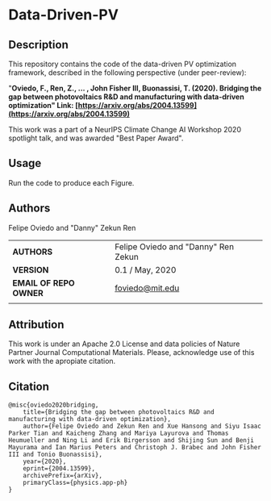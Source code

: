 
Data-Driven-PV
===========
## Description


This repository contains the code of the data-driven PV optimization framework, described in the following perspective (under peer-review):

"**Oviedo, F., Ren, Z., ... , John Fisher III, Buonassisi, T. (2020). Bridging the gap between photovoltaics R&D and manufacturing with data-driven optimization"  Link: [https://arxiv.org/abs/2004.13599](https://arxiv.org/abs/2004.13599)**

This work was a part of a NeurIPS Climate Change AI Workshop 2020 spotlight talk, and was awarded "Best Paper Award".


## Usage
Run the code to produce each Figure.


## Authors
Felipe Oviedo and "Danny" Zekun Ren


||                    |
| ------------- | ------------------------------ |
| **AUTHORS**      | Felipe Oviedo and "Danny" Ren Zekun     | 
| **VERSION**      | 0.1 / May, 2020     | 
| **EMAIL OF REPO OWNER**      | foviedo@mit.edu  | 
||                    |

## Attribution

This work is under an Apache 2.0 License and data policies of Nature Partner Journal Computational Materials. Please, acknowledge use of this work with the apropiate citation.

## Citation

    @misc{oviedo2020bridging,
        title={Bridging the gap between photovoltaics R&D and manufacturing with data-driven optimization},
        author={Felipe Oviedo and Zekun Ren and Xue Hansong and Siyu Isaac Parker Tian and Kaicheng Zhang and Mariya Layurova and Thomas Heumueller and Ning Li and Erik Birgersson and Shijing Sun and Benji Mayurama and Ian Marius Peters and Christoph J. Brabec and John Fisher III and Tonio Buonassisi},
        year={2020},
        eprint={2004.13599},
        archivePrefix={arXiv},
        primaryClass={physics.app-ph}
    }
